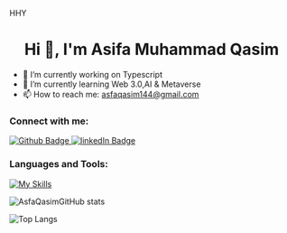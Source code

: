 HHY<h1 align="center">Hi 👋, I'm Asifa Muhammad Qasim</h1>

- 🔭 I’m currently working on Typescript
- 🌱 I’m currently learning Web 3.0,AI & Metaverse 
- 📫 How to reach me: asfaqasim144@gmail.com
  
### Connect with me:
<div id="badges">
  <a href="[https://github.com/Asifa Muhammad Qasim](https://github.com/AsfaQasim?tab=repositories)">
    <img src="https://img.shields.io/badge/Github-white?style=for-the-badge&logo=Github&logoColor=black" alt="Github Badge"/>
  </a>
  <a href="https://www.linkedin.com/authwall?trk=bf&trkInfo=AQF2v1aqQ2vXEAAAAZILnA-wg_VXl4GRuYUgGY8ic07guWav-FQnpRaLMvR8EZfFPopYgNc2oDvQYfscOcNoAPOhzDhGt6uiZ8-WpbhrFqlMakOjT2awHkgg9CTURoR2DVNhk6o=&original_referer=&sessionRedirect=https%3A%2F%2Fwww.linkedin.com%2Fin%2Fasifa-muhammad-qasim-006120305%3Ftrk%3Dfeed-detail_main-feed-card_feed-actor-name">
    <img src="https://img.shields.io/badge/linkedIn-blue?style=for-the-badge&logo=linkedIn&logoColor=black" alt="linkedIn Badge"/>
  </a>
</div>

### Languages and Tools:
[![My Skills](https://skillicons.dev/icons?i=html,tailwind,js,ts,py,github,vscode,nodejs,git)](https://skillicons.dev)

![AsfaQasimGitHub stats](https://github-readme-stats.vercel.app/api?username=AsifaMuhammadQasim&show_icons=true&theme=dark)

![Top Langs](https://github-readme-stats.vercel.app/api/top-langs/?username=AsfaQasim&theme=dark)
